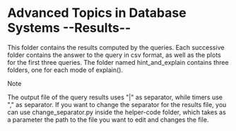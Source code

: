 # Advanced Topics in Database Systems --Results--

This folder contains the results computed by the queries. Each successive folder contains the answer to the query in csv format, as well as the plots for the first three queries. The folder named hint_and_explain
contains three folders, one for each mode of explain(). 

> [!NOTE]
> The output file of the query results uses "|" as separator, while timers use "," as separator. If you want to change the separator for the results file,
> you can use change_separator.py inside the helper-code folder, which takes as a parameter the path to the file you want to edit and changes the file.
